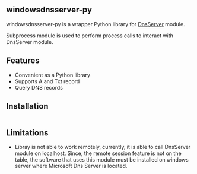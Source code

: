 ## windowsdnsserver-py

windowsdnsserver-py is a wrapper Python library for [DnsServer](https://docs.microsoft.com/en-us/powershell/module/dnsserver/?view=win10-ps) module.

Subprocess module is used to perform process calls to interact with DnsServer module.

## Features
 - Convenient as a Python library
 - Supports A and Txt record
 - Query DNS records

## Installation

```shell
```

## Limitations
 - Libray is not able to work remotely, currently, it is able to call DnsServer module on localhost. 
 Since, the remote session feature is not on the table, the software that uses this module
 must be installed on windows server where Microsoft Dns Server is located.
